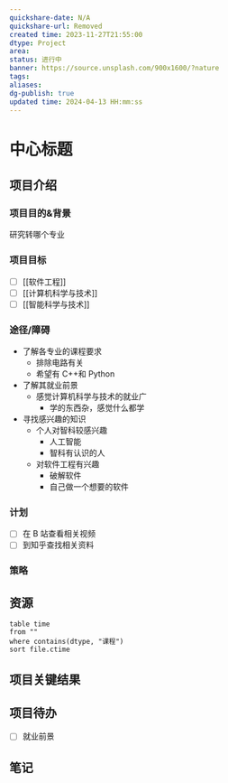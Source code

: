 ```yaml
---
quickshare-date: N/A
quickshare-url: Removed
created time: 2023-11-27T21:55:00
dtype: Project
area: 
status: 进行中
banner: https://source.unsplash.com/900x1600/?nature
tags: 
aliases: 
dg-publish: true
updated time: 2024-04-13 HH:mm:ss
---
```


# 中心标题

## 项目介绍
### 项目目的&背景
研究转哪个专业
### 项目目标
- [ ] [[软件工程]]
- [ ] [[计算机科学与技术]]
- [ ] [[智能科学与技术]]
### 途径/障碍
- 了解各专业的课程要求
	- 排除电路有关
	- 希望有 C++和 Python
- 了解其就业前景
	- 感觉计算机科学与技术的就业广
		- 学的东西杂，感觉什么都学
- 寻找感兴趣的知识
	- 个人对智科较感兴趣
		- 人工智能
		- 智科有认识的人
	- 对软件工程有兴趣
		- 破解软件
		- 自己做一个想要的软件
### 计划
- [ ] 在 B 站查看相关视频
- [ ] 到知乎查找相关资料

### 策略


## 资源


  ```dataview
  table time
  from ""   
  where contains(dtype, "课程")
  sort file.ctime
  ```


## 项目关键结果
 

## 项目待办
- [ ] 就业前景

## 笔记



